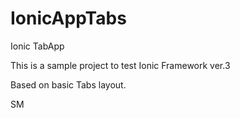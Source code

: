 # IonicAppTabs
Ionic TabApp

This is a sample project to test Ionic Framework ver.3

Based on basic Tabs layout.

SM

